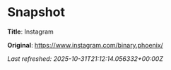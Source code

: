 # Snapshot

**Title**: Instagram

**Original**: <https://www.instagram.com/binary.phoenix/>

_Last refreshed: 2025-10-31T21:12:14.056332+00:00Z_
